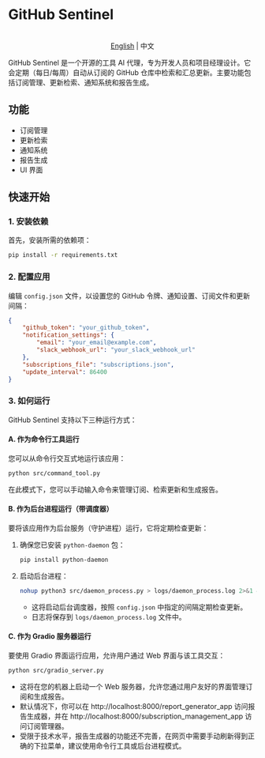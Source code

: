 # GitHub Sentinel

<p align="center">
    <br> <a href="README-EN.md">English</a> | 中文
</p>

GitHub Sentinel 是一个开源的工具 AI 代理，专为开发人员和项目经理设计。它会定期（每日/每周）自动从订阅的 GitHub 仓库中检索和汇总更新。主要功能包括订阅管理、更新检索、通知系统和报告生成。

## 功能
- 订阅管理
- 更新检索
- 通知系统
- 报告生成
- UI 界面

## 快速开始

### 1. 安装依赖

首先，安装所需的依赖项：

```sh
pip install -r requirements.txt
```

### 2. 配置应用

编辑 `config.json` 文件，以设置您的 GitHub 令牌、通知设置、订阅文件和更新间隔：

```json
{
    "github_token": "your_github_token",
    "notification_settings": {
        "email": "your_email@example.com",
        "slack_webhook_url": "your_slack_webhook_url"
    },
    "subscriptions_file": "subscriptions.json",
    "update_interval": 86400
}
```

### 3. 如何运行

GitHub Sentinel 支持以下三种运行方式：

#### A. 作为命令行工具运行

您可以从命令行交互式地运行该应用：

```sh
python src/command_tool.py
```

在此模式下，您可以手动输入命令来管理订阅、检索更新和生成报告。

#### B. 作为后台进程运行（带调度器）

要将该应用作为后台服务（守护进程）运行，它将定期检查更新：

1. 确保您已安装 `python-daemon` 包：

    ```sh
    pip install python-daemon
    ```

2. 启动后台进程：

    ```sh
    nohup python3 src/daemon_process.py > logs/daemon_process.log 2>&1 &
    ```

   - 这将启动后台调度器，按照 `config.json` 中指定的间隔定期检查更新。
   - 日志将保存到 `logs/daemon_process.log` 文件中。

#### C. 作为 Gradio 服务器运行

要使用 Gradio 界面运行应用，允许用户通过 Web 界面与该工具交互：

```sh
python src/gradio_server.py
```

- 这将在您的机器上启动一个 Web 服务器，允许您通过用户友好的界面管理订阅和生成报告。
- 默认情况下，你可以在 http://localhost:8000/report_generator_app 访问报告生成器，并在  http://localhost:8000/subscription_management_app 访问订阅管理器。
- 受限于技术水平，报告生成器的功能还不完善，在网页中需要手动刷新得到正确的下拉菜单，建议使用命令行工具或后台进程模式。
